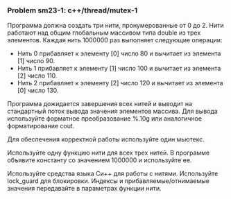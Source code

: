 ### Problem sm23-1: c++/thread/mutex-1

Программа должна создать три нити, пронумерованные от 0 до 2. Нити работают над общим глобальным
массивом типа double из трех элементов. Каждая нить 1000000 раз выполняет следующие операции:

  * Нить 0 прибавляет к элементу [0] число 80 и вычитает из элемента [1] число 90.
  * Нить 1 прибавляет к элементу [1] число 100 и вычитает из элемента [2] число 110.
  * Нить 2 прибавляет к элементу [2] число 120 и вычитает из элемента [0] число 130.

Программа дожидается завершения всех нитей и выводит на стандартный поток вывода значения элементов
массива. Для вывода используйте форматное преобразование %.10g или аналогичное форматирование cout.

Для обеспечения корректной работы используйте один мьютекс.

Используйте одну функцию нити для всех трех нитей. В программе объявите константу со значением
1000000 и используйте ее.

Используйте средства языка Си++ для работы с нитями. Используйте lock_guard для блокировки. Индексы
и прибавляемые/отнимаемые значения передавайте в параметрах функции нити.

